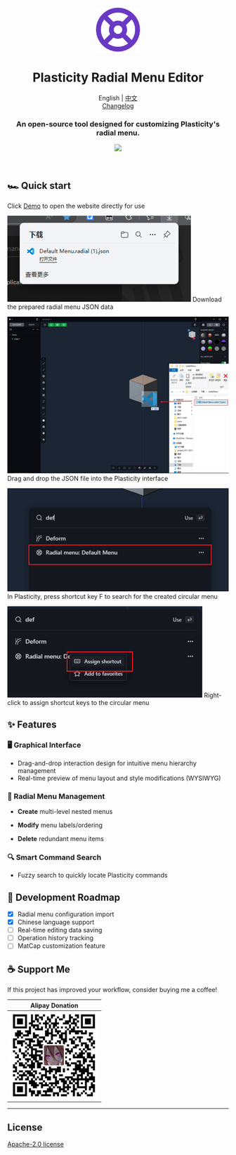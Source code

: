 <p align="center">
  <img width="100" height="100" src="doc/radmenu.png" />
</p>
<h1 align="center">Plasticity Radial Menu Editor</h1>

<div style="text-align: center;">

English | [中文](doc/README_zh.md)<br>
[Changelog](doc/Changelog.md)
</div>

<h3 align="center">
  An open-source tool designed for customizing Plasticity's radial menu.
</h3>
<p align="center">
  <img width="900" src="doc/preview.gif" />
</p>
<br>

## 🏎️ Quick start
Click [Demo](https://pepperkun.github.io/plasticity-radial-menu-editor/) to open the website directly for use

![download](doc/download.png)
Download the prepared radial menu JSON data

![drag](doc/drag.jpg)
Drag and drop the JSON file into the Plasticity interface

![search](doc/search.jpg)
In Plasticity, press shortcut key ​F to ​search for the created circular menu

![shortcuts](doc/shortcuts.jpg)
Right-click to ​assign shortcut keys to the circular menu



## ✨ Features
### 🖥 Graphical Interface
- Drag-and-drop interaction design for intuitive menu hierarchy management
- Real-time preview of menu layout and style modifications (WYSIWYG)

### 🔄 Radial Menu Management
- ​**Create** multi-level nested menus

- ​**Modify** menu labels/ordering
- ​**Delete** redundant menu items

### 🔍 Smart Command Search
- Fuzzy search to quickly locate Plasticity commands

##  🔧 Development Roadmap
- [X] Radial menu configuration import
- [X] Chinese language support
- [ ] Real-time editing data saving
- [ ] Operation history tracking
- [ ] MatCap customization feature

## ☕ Support Me
If this project has improved your workflow, consider buying me a coffee!

|                       Alipay Donation                        |
|:------------------------------------------------------------:|
| ![alipay](doc/qrcode.jpg) <!-- Replace with QR code path --> |

--- 



## License
[Apache-2.0 license](LICENSE)